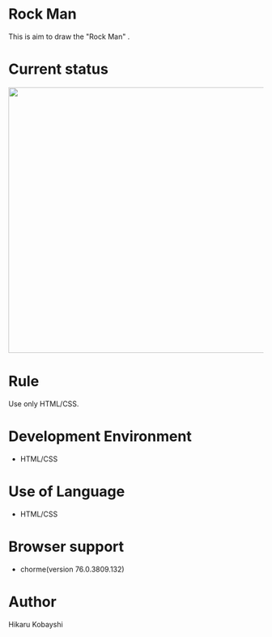 Rock Man
=========

This is aim to draw the "Rock Man" .

Current status
=================
<img width="525" src="https://user-images.githubusercontent.com/51415392/82670395-04471f80-9c78-11ea-8ba5-81a171602097.png">


Rule
====

Use only HTML/CSS.

Development Environment
=======================

- HTML/CSS

Use of Language
===============

- HTML/CSS

Browser support
===============

- chorme(version 76.0.3809.132)

Author
======

Hikaru Kobayshi
